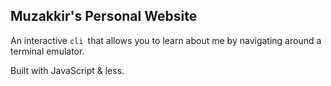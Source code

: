 ## Muzakkir's Personal Website

An interactive `cli `that allows you to learn about me by navigating around a terminal emulator.

Built with JavaScript & less.
